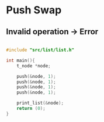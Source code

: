 # Push Swap

## Invalid operation -> Error

```c

#include "src/list/list.h"

int main(){
    t_node *node;

    push(&node, 1);
    push(&node, 1);
    push(&node, 1);
    push(&node, 1);

    print_list(&node);
    return (0);
}
```